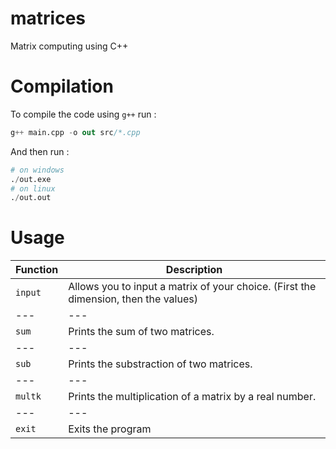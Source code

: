 # matrices

Matrix computing using C++

# Compilation

To compile the code using `g++` run :
```s
g++ main.cpp -o out src/*.cpp
```

And then run :
```s
# on windows
./out.exe
# on linux
./out.out
```

# Usage

Function | Description
--- | ---
`input` | Allows you to input a matrix of your choice. (First the dimension, then the values)
--- | ---
`sum` | Prints the sum of two matrices.
--- | ---
`sub` | Prints the substraction of two matrices.
--- | ---
`multk` | Prints the multiplication of a matrix by a real number.
--- | ---
`exit` | Exits the program